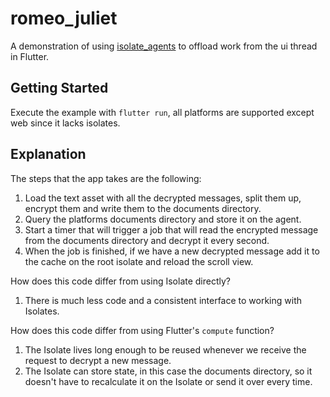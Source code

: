 # romeo_juliet

A demonstration of using
[isolate_agents](https://pub.dev/packages/isolate_agents) to offload work from
the ui thread in Flutter.

## Getting Started

Execute the example with `flutter run`, all platforms are supported except web
since it lacks isolates.

## Explanation

The steps that the app takes are the following:

1) Load the text asset with all the decrypted messages, split them up, encrypt
   them and write them to the documents directory.
1) Query the platforms documents directory and store it on the agent.
1) Start a timer that will trigger a job that will read the encrypted message
   from the documents directory and decrypt it every second.
1) When the job is finished, if we have a new decrypted message add it to the
   cache on the root isolate and reload the scroll view.

How does this code differ from using Isolate directly?

1) There is much less code and a consistent interface to working with Isolates.

How does this code differ from using Flutter's `compute` function?

1) The Isolate lives long enough to be reused whenever we receive the request to
   decrypt a new message.
1) The Isolate can store state, in this case the documents directory, so it
   doesn't have to recalculate it on the Isolate or send it over every time.
